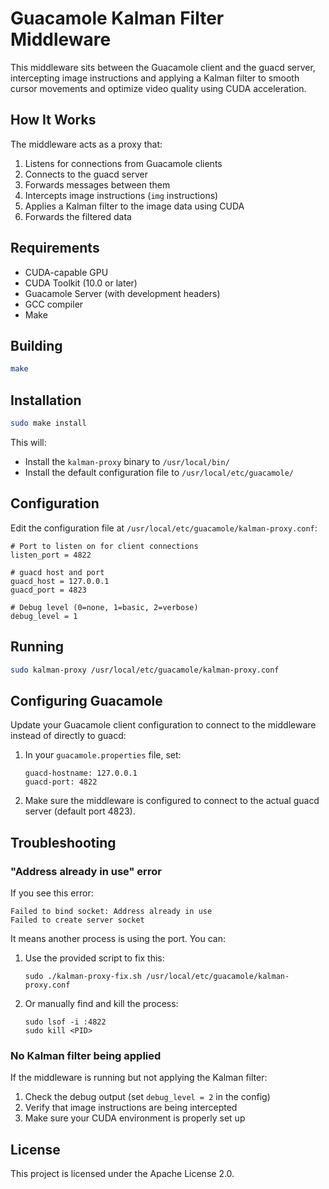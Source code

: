 # Guacamole Kalman Filter Middleware

This middleware sits between the Guacamole client and the guacd server, intercepting image instructions and applying a Kalman filter to smooth cursor movements and optimize video quality using CUDA acceleration.

## How It Works

The middleware acts as a proxy that:

1. Listens for connections from Guacamole clients
2. Connects to the guacd server
3. Forwards messages between them
4. Intercepts image instructions (`img` instructions)
5. Applies a Kalman filter to the image data using CUDA
6. Forwards the filtered data

## Requirements

- CUDA-capable GPU
- CUDA Toolkit (10.0 or later)
- Guacamole Server (with development headers)
- GCC compiler
- Make

## Building

```bash
make
```

## Installation

```bash
sudo make install
```

This will:
- Install the `kalman-proxy` binary to `/usr/local/bin/`
- Install the default configuration file to `/usr/local/etc/guacamole/`

## Configuration

Edit the configuration file at `/usr/local/etc/guacamole/kalman-proxy.conf`:

```
# Port to listen on for client connections
listen_port = 4822

# guacd host and port
guacd_host = 127.0.0.1
guacd_port = 4823

# Debug level (0=none, 1=basic, 2=verbose)
debug_level = 1
```

## Running

```bash
sudo kalman-proxy /usr/local/etc/guacamole/kalman-proxy.conf
```

## Configuring Guacamole

Update your Guacamole client configuration to connect to the middleware instead of directly to guacd:

1. In your `guacamole.properties` file, set:
   ```
   guacd-hostname: 127.0.0.1
   guacd-port: 4822
   ```

2. Make sure the middleware is configured to connect to the actual guacd server (default port 4823).

## Troubleshooting

### "Address already in use" error

If you see this error:
```
Failed to bind socket: Address already in use
Failed to create server socket
```

It means another process is using the port. You can:

1. Use the provided script to fix this:
   ```
   sudo ./kalman-proxy-fix.sh /usr/local/etc/guacamole/kalman-proxy.conf
   ```

2. Or manually find and kill the process:
   ```
   sudo lsof -i :4822
   sudo kill <PID>
   ```

### No Kalman filter being applied

If the middleware is running but not applying the Kalman filter:

1. Check the debug output (set `debug_level = 2` in the config)
2. Verify that image instructions are being intercepted
3. Make sure your CUDA environment is properly set up

## License

This project is licensed under the Apache License 2.0.